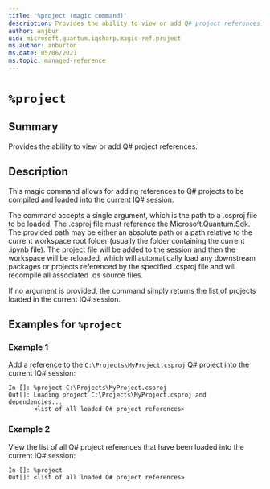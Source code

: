 ```yaml
---
title: '%project (magic command)'
description: Provides the ability to view or add Q# project references.
author: anjbur
uid: microsoft.quantum.iqsharp.magic-ref.project
ms.author: anburton
ms.date: 05/06/2021
ms.topic: managed-reference
---
```


<!--
    NB: This file has been automatically generated from Microsoft.Quantum.IQSharp.Kernel.dll,
        please do not manually edit it.

    [DEBUG] JSON source:
        {"Name": "%project", "Documentation": {"Summary": "Provides the ability to view or add Q# project references.", "Full": null, "Description": "\r\nThis magic command allows for adding references to Q# projects to be compiled and loaded\r\ninto the current IQ# session.\r\n\r\nThe command accepts a single argument, which is the path to a .csproj file to be loaded.\r\nThe .csproj file must reference the Microsoft.Quantum.Sdk. The provided path may be either\r\nan absolute path or a path relative to the current workspace root folder (usually the\r\nfolder containing the current .ipynb file). The project file will be added to the session\r\nand then the workspace will be reloaded, which will automatically load any downstream\r\npackages or projects referenced by the specified .csproj file and will recompile all\r\nassociated .qs source files.\r\n\r\nIf no argument is provided, the command simply returns the list of projects loaded in\r\nthe current IQ# session.\r\n                ", "Remarks": null, "Examples": ["\r\nAdd a reference to the `C:\\Projects\\MyProject.csproj` Q# project into the current IQ# session:\r\n```\r\nIn []: %project C:\\Projects\\MyProject.csproj\r\nOut[]: Loading project C:\\Projects\\MyProject.csproj and dependencies...\r\n       <list of all loaded Q# project references>\r\n```\r\n                    ", "\r\nView the list of all Q# project references that have been loaded into the current IQ# session:\r\n```\r\nIn []: %project\r\nOut[]: <list of all loaded Q# project references>\r\n```\r\n                    "], "SeeAlso": null}, "AssemblyName": "Microsoft.Quantum.IQSharp.Kernel"}
-->

# `%project`

## Summary

Provides the ability to view or add Q# project references.

## Description

This magic command allows for adding references to Q# projects to be compiled and loaded
into the current IQ# session.

The command accepts a single argument, which is the path to a .csproj file to be loaded.
The .csproj file must reference the Microsoft.Quantum.Sdk. The provided path may be either
an absolute path or a path relative to the current workspace root folder (usually the
folder containing the current .ipynb file). The project file will be added to the session
and then the workspace will be reloaded, which will automatically load any downstream
packages or projects referenced by the specified .csproj file and will recompile all
associated .qs source files.

If no argument is provided, the command simply returns the list of projects loaded in
the current IQ# session.

## Examples for `%project`

### Example 1

Add a reference to the `C:\Projects\MyProject.csproj` Q# project into the current IQ# session:
```
In []: %project C:\Projects\MyProject.csproj
Out[]: Loading project C:\Projects\MyProject.csproj and dependencies...
       <list of all loaded Q# project references>
```

### Example 2

View the list of all Q# project references that have been loaded into the current IQ# session:
```
In []: %project
Out[]: <list of all loaded Q# project references>
```

